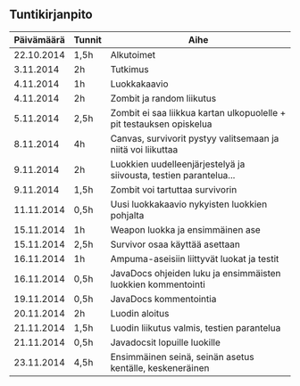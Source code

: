 ## Tuntikirjanpito

Päivämäärä | Tunnit | Aihe
-----------|--------|-----
22.10.2014 | 1,5h | Alkutoimet
3.11.2014 | 2h | Tutkimus
4.11.2014 | 1h | Luokkakaavio
4.11.2014 | 2h | Zombit ja random liikutus
5.11.2014 | 2,5h | Zombit ei saa liikkua kartan ulkopuolelle + pit testauksen opiskelua
8.11.2014 | 4h | Canvas, survivorit pystyy valitsemaan ja niitä voi liikuttaa
9.11.2014 | 2h | Luokkien uudelleenjärjestelyä ja siivousta, testien parantelua...
9.11.2014 | 1,5h | Zombit voi tartuttaa survivorin
11.11.2014 | 0,5h | Uusi luokkakaavio nykyisten luokkien pohjalta
15.11.2014 | 1h | Weapon luokka ja ensimmäinen ase
15.11.2014 | 2,5h | Survivor osaa käyttää asettaan
16.11.2014 | 1h | Ampuma-aseisiin liittyvät luokat ja testit
16.11.2014 | 0,5h | JavaDocs ohjeiden luku ja ensimmäisten luokkien kommentointi
19.11.2014 | 0,5h | JavaDocs kommentointia
20.11.2014 | 2h | Luodin aloitus
21.11.2014 | 1,5h | Luodin liikutus valmis, testien parantelua
21.11.2014 | 0,5h | Javadocsit lopuille luokille
23.11.2014 | 4,5h | Ensimmäinen seinä, seinän asetus kentälle, keskeneräinen